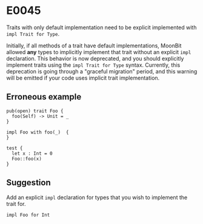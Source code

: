 # E0045

Traits with only default implementation need to be explicit implemented with
`impl Trait for Type`.

Initially, if all methods of a trait have default implementations, MoonBit
allowed **any** types to implicitly implement that trait without an explicit
`impl` declaration. This behavior is now deprecated, and you should explicitly
implement traits using the `impl Trait for Type` syntax. Currently, this
deprecation is going through a "graceful migration" period, and this warning
will be emitted if your code uses implicit trait implementation.

## Erroneous example

```moonbit
pub(open) trait Foo {
  foo(Self) -> Unit = _
}

impl Foo with foo(_)  {
}

test {
  let x : Int = 0
  Foo::foo(x)
}
```

## Suggestion

Add an explicit `impl` declaration for types that you wish to implement the
trait for.

```moonbit
impl Foo for Int
```
